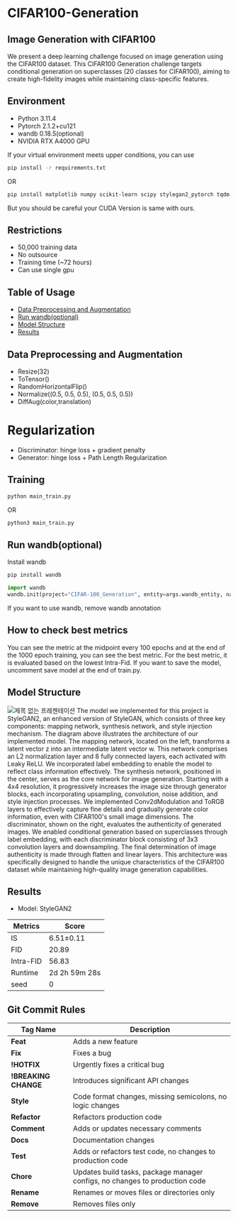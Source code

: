 # **CIFAR100-Generation**
## Image Generation with CIFAR100
We present a deep learning challenge focused on image generation using the CIFAR100 dataset. This CIFAR100 Generation challenge targets conditional generation on superclasses (20 classes for CIFAR100), aiming to create high-fidelity images while maintaining class-specific features.

## Environment
* Python 3.11.4
* Pytorch 2.1.2+cu121
* wandb 0.18.5(optional)
* NVIDIA RTX A4000 GPU

If your virtual environment meets upper conditions, you can use
```bash
pip install -r requirements.txt
```
OR
```bash
pip install matplotlib numpy scikit-learn scipy stylegan2_pytorch tqdm wandb
```
But you should be careful your CUDA Version is same with ours.

## Restrictions
- 50,000 training data
- No outsource
- Training time (~72 hours)
- Can use single gpu

## Table of Usage
- [Data Preprocessing and Augmentation](#Data-preprocessing-and-augmenataion)
- [Run wandb(optional)](#Run-wandb-optional)
- [Model Structure](#Model-structure)
- [Results](#Results)

## Data Preprocessing and Augmentation
* Resize(32)
* ToTensor()
* RandomHorizontalFlip()
* Normalize((0.5, 0.5, 0.5), (0.5, 0.5, 0.5))
* DiffAug(color,translation)

# Regularization
* Discriminator: hinge loss + gradient penalty
* Generator: hinge loss + Path Length Regularization

## Training
```bash
python main_train.py
```
OR
```bash
python3 main_train.py
```

## Run wandb(optional)
Install wandb
```bash
pip install wandb
```
```python
import wandb
wandb.init(project="CIFAR-100_Generation", entity=args.wandb_entity, name=run_name, config=vars(args)
```
If you want to use wandb, remove wandb annotation

## How to check best metrics
You can see the metric at the midpoint every 100 epochs and at the end of the 1000 epoch training, you can see the best metric. For the best metric, it is evaluated based on the lowest Intra-Fid. If you want to save the model, uncomment save model at the end of train.py.

## Model Structure
![제목 없는 프레젠테이션](https://github.com/user-attachments/assets/4e561b07-e6e8-410f-8479-83d17b2edfeb)
The model we implemented for this project is StyleGAN2, an enhanced version of StyleGAN, which consists of three key components: mapping network, synthesis network, and style injection mechanism. The diagram above illustrates the architecture of our implemented model.
The mapping network, located on the left, transforms a latent vector z into an intermediate latent vector w. This network comprises an L2 normalization layer and 8 fully connected layers, each activated with Leaky ReLU. We incorporated label embedding to enable the model to reflect class information effectively.
The synthesis network, positioned in the center, serves as the core network for image generation. Starting with a 4x4 resolution, it progressively increases the image size through generator blocks, each incorporating upsampling, convolution, noise addition, and style injection processes. We implemented Conv2dModulation and ToRGB layers to effectively capture fine details and gradually generate color information, even with CIFAR100's small image dimensions.
The discriminator, shown on the right, evaluates the authenticity of generated images. We enabled conditional generation based on superclasses through label embedding, with each discriminator block consisting of 3x3 convolution layers and downsampling. The final determination of image authenticity is made through flatten and linear layers.
This architecture was specifically designed to handle the unique characteristics of the CIFAR100 dataset while maintaining high-quality image generation capabilities.

## Results

* Model: StyleGAN2

| Metrics | Score |
|---------|-------|
| IS | 6.51±0.11 |
| FID | 20.89 |
| Intra-FID | 56.83 |
| Runtime | 2d 2h 59m 28s |
| seed | 0 |

## Git Commit Rules
| Tag Name           | Description                                               |
|--------------------|-----------------------------------------------------------|
| **Feat**           | Adds a new feature                                      |
| **Fix**            | Fixes a bug                                              |
| **!HOTFIX**        | Urgently fixes a critical bug                     |
| **!BREAKING CHANGE**| Introduces significant API changes                                |
| **Style**          | Code format changes, missing semicolons, no logic changes      |
| **Refactor**       | Refactors production code                                     |
| **Comment**        | Adds or updates necessary comments                                   |
| **Docs**           | Documentation changes                                                  |
| **Test**           | Adds or refactors test code, no changes to production code |
| **Chore**          | Updates build tasks, package manager configs, no changes to production code |
| **Rename**         | Renames or moves files or directories only         |
| **Remove**         | Removes files only                         |

